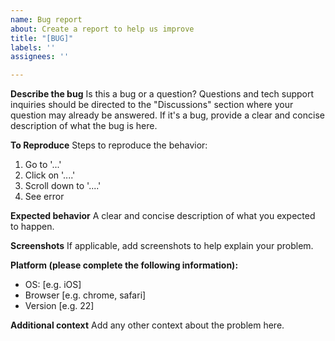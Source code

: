 ```yaml
---
name: Bug report
about: Create a report to help us improve
title: "[BUG]"
labels: ''
assignees: ''

---
```


**Describe the bug**
Is this a bug or a question? Questions and tech support inquiries should be directed to the "Discussions" section where your question may already be answered. If it's a bug, provide a clear and concise description of what the bug is here.

**To Reproduce**
Steps to reproduce the behavior:
1. Go to '...'
2. Click on '....'
3. Scroll down to '....'
4. See error

**Expected behavior**
A clear and concise description of what you expected to happen.

**Screenshots**
If applicable, add screenshots to help explain your problem.

**Platform (please complete the following information):**
 - OS: [e.g. iOS]
 - Browser [e.g. chrome, safari]
 - Version [e.g. 22]

**Additional context**
Add any other context about the problem here.

